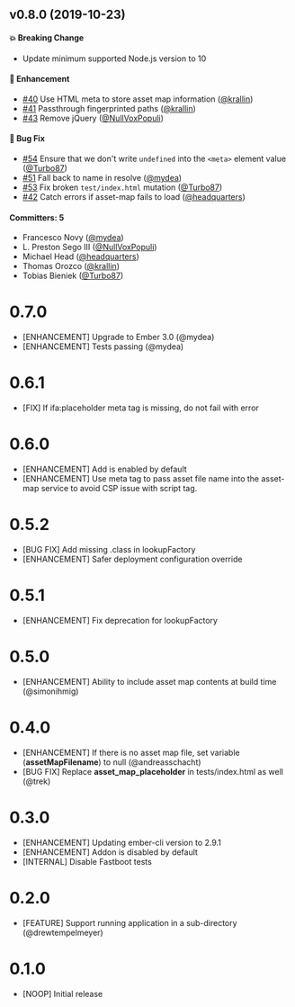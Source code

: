 ## v0.8.0 (2019-10-23)

#### :boom: Breaking Change
* Update minimum supported Node.js version to 10

#### :rocket: Enhancement
* [#40](https://github.com/RuslanZavacky/ember-cli-ifa/pull/40) Use HTML meta to store asset map information ([@krallin](https://github.com/krallin))
* [#41](https://github.com/RuslanZavacky/ember-cli-ifa/pull/41) Passthrough fingerprinted paths ([@krallin](https://github.com/krallin))
* [#43](https://github.com/RuslanZavacky/ember-cli-ifa/pull/43) Remove jQuery ([@NullVoxPopuli](https://github.com/NullVoxPopuli))

#### :bug: Bug Fix
* [#54](https://github.com/RuslanZavacky/ember-cli-ifa/pull/54) Ensure that we don't write `undefined` into the `<meta>` element value ([@Turbo87](https://github.com/Turbo87))
* [#51](https://github.com/RuslanZavacky/ember-cli-ifa/pull/51) Fall back to name in resolve ([@mydea](https://github.com/mydea))
* [#53](https://github.com/RuslanZavacky/ember-cli-ifa/pull/53) Fix broken `test/index.html` mutation ([@Turbo87](https://github.com/Turbo87))
* [#42](https://github.com/RuslanZavacky/ember-cli-ifa/pull/42) Catch errors if asset-map fails to load ([@headquarters](https://github.com/headquarters))

#### Committers: 5
- Francesco Novy ([@mydea](https://github.com/mydea))
- L. Preston Sego III ([@NullVoxPopuli](https://github.com/NullVoxPopuli))
- Michael Head ([@headquarters](https://github.com/headquarters))
- Thomas Orozco ([@krallin](https://github.com/krallin))
- Tobias Bieniek ([@Turbo87](https://github.com/Turbo87))


# 0.7.0 
- [ENHANCEMENT] Upgrade to Ember 3.0 (@mydea)
- [ENHANCEMENT] Tests passing (@mydea)

# 0.6.1 
- [FIX] If ifa:placeholder meta tag is missing, do not fail with error

# 0.6.0 
- [ENHANCEMENT] Add is enabled by default
- [ENHANCEMENT] Use meta tag to pass asset file name into the asset-map service to avoid CSP issue with script tag.

# 0.5.2 
- [BUG FIX] Add missing .class in lookupFactory
- [ENHANCEMENT] Safer deployment configuration override

# 0.5.1
- [ENHANCEMENT] Fix deprecation for lookupFactory

# 0.5.0
- [ENHANCEMENT] Ability to include asset map contents at build time (@simonihmig)

# 0.4.0
- [ENHANCEMENT] If there is no asset map file, set variable (__assetMapFilename__) to null (@andreasschacht)
- [BUG FIX] Replace __asset_map_placeholder__ in tests/index.html as well (@trek)

# 0.3.0
- [ENHANCEMENT] Updating ember-cli version to 2.9.1
- [ENHANCEMENT] Addon is disabled by default
- [INTERNAL] Disable Fastboot tests

# 0.2.0
- [FEATURE] Support running application in a sub-directory (@drewtempelmeyer)

# 0.1.0
- [NOOP] Initial release
